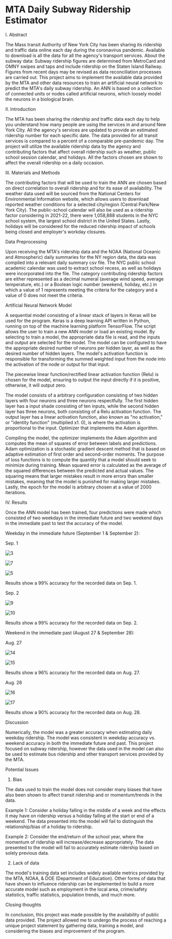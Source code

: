 # MTA Daily Subway Ridership Estimator 

I. Abstract 

The Mass transit Authority of New York City has been sharing its ridership and traffic data online each day during the coronavirus pandemic. Available to download is all the data for all the agency's transport services. About the subway data: Subway ridership figures are determined from MetroCard and OMNY swipes and taps and include ridership on the Staten Island Railway. Figures from recent days may be revised as data reconciliation processes are carried out. This project aims to implement the available data provided by the MTA and other data resources to train an artificial neural network to predict the MTA's daily subway ridership. An ANN is based on a collection of connected units or nodes called artificial neurons, which loosely model the neurons in a biological brain. 
  
II. Introduction 

The MTA has been sharing the ridership and traffic data each day to help you understand how many people are using the services in and around New York City. All the agency's services are updated to provide an estimated ridership number for each specific date. The data provided for all transit services is compared to a percent of a comparable pre-pandemic day. The project will utilize the available ridership data by the agency and contributing factors that affect overall ridership such as weather, public school session calendar, and holidays. All the factors chosen are shown to affect the overall ridership on a daily occasion. 

III. Materials and Methods 

The contributing factors that will be used to train the ANN are chosen based on direct correlation to overall ridership and for its ease of availability. The weather data used will be sourced from the National Centers for Environmental Information website, which allows users to download reported weather conditions for a selected city/region (Central Park/New York City). The public-school calendar will also be used as a ridership factor considering in 2021-22, there were 1,058,888 students in the NYC school system, the largest school district in the United States. Lastly, holidays will be considered for the reduced ridership impact of schools being closed and employer's workday closures. 

Data Preprocessing 

Upon receiving the MTA's ridership data and the NOAA (National Oceanic and Atmospheric) daily summaries for the NY region data, the data was compiled into a relevant daily summary csv file. The NYC public school academic calendar was used to extract school recess, as well as holidays were incorporated into the file. The category contributing ridership factors are either represented as a decimal numeral (average wind speed, average temperature, etc.) or a Boolean logic number (weekend, holiday, etc.) in which a value of 1 represents meeting the criteria for the category and a value of 0 does not meet the criteria. 
 
Artificial Neural Network Model  

A sequential model consisting of a linear stack of layers in Keras will be used for the program. Keras is a deep learning API written in Python, running on top of the machine learning platform TensorFlow. The script allows the user to train a new ANN model or load an existing model. By selecting to train a model, the appropriate data file is read, and the inputs and output are selected for the model. The model can be configured to have the appropriate desired number of neurons per hidden layer, as well as the desired number of hidden layers. The model's activation function is responsible for transforming the summed weighted input from the node into the activation of the node or output for that input. 

The piecewise linear function/rectified linear activation function (Relu) is chosen for the model, ensuring to output the input directly if it is positive, otherwise, it will output zero. 

The model consists of a arbitrary configuration consisting of two hidden layers with four neurons and three neurons respectfully. The first hidden layer has a input shade consisting of ten inputs, while the second hidden layer has three neurons, both consisting of a Relu activation function. The output layer has a linear activation function, also known as "no activation," or "identity function" (multiplied x1. 0), is where the activation is proportional to the input. Optimizer that implements the Adam algorithm. 

Compiling the model, the optimizer implements the Adam algorithm and computes the mean of squares of error between labels and predictions. Adam optimization is a stochastic gradient descent method that is based on adaptive estimation of first order and second-order moments. The purpose of loss functions is to compute the quantity that a model should seek to minimize during training. Mean squared error is calculated as the average of the squared differences between the predicted and actual values. The squaring means that larger mistakes result in more errors than smaller mistakes, meaning that the model is punished for making larger mistakes. Lastly, the epoch for the model is arbitrary chosen at a value of 2000 iterations. 

IV. Results 
  
Once the ANN model has been trained, four predictions were made which consisted of two weekdays in the immediate future and two weekend days in the immediate past to test the accuracy of the model.   

Weekday in the immediate future (September 1 & September 2):   

Sep. 1 

![3](https://user-images.githubusercontent.com/112568703/189488376-9dff6fc8-55a2-47c0-84e1-4d55d84f0449.png) 

![7](https://user-images.githubusercontent.com/112568703/189488466-ff9686b9-4f80-44db-94ee-e62eedd7cfc6.png) 

![5](https://user-images.githubusercontent.com/112568703/189488408-2b38b628-fbc8-46a5-aaed-38966e6319fd.png)  

Results show a 99% accuracy for the recorded data on Sep. 1.  

Sep. 2 

![9](https://user-images.githubusercontent.com/112568703/189488497-01f542cd-4e47-4e34-9610-8e4bd32d2cdb.png) 

![10](https://user-images.githubusercontent.com/112568703/189488523-5306f5c8-2b67-458f-9f38-ead735ffbfe3.png) 
  
Results show a 99% accuracy for the recorded data on Sep. 2.  

Weekend in the immediate past (August 27 & September 28): 
  
Aug. 27 

![14](https://user-images.githubusercontent.com/112568703/189488608-94448239-f00c-49f4-bfad-91311dc7ebb6.png) 

![15](https://user-images.githubusercontent.com/112568703/189488612-26d03fdf-4542-4d8f-81ab-b840951582b0.png) 
  
Results show a 96% accuracy for the recorded data on Aug. 27. 
  
Aug. 28  

![16](https://user-images.githubusercontent.com/112568703/189488622-a173ba73-a4f7-44e4-845f-ae173f8acd7f.png) 

![17](https://user-images.githubusercontent.com/112568703/189488635-75839776-c16f-4936-ac9c-7cad86f478f5.png) 

Results show a 90% accuracy for the recorded data on Aug. 28.   

Discussion  

Numerically, the model was a greater accuracy when estimating daily weekday ridership. The model was consistent in weekday accuracy vs. weekend accuracy in both the immediate future and past. This project focused on subway ridership, however the data used in the model can also be used to estimate bus ridership and other transport services provided by the MTA. 

Potential Issues 

1. Bias 

The data used to train the model does not consider many biases that have also been shown to affect transit ridership and or momentum/trends in the data.  

Example 1: Consider a holiday falling in the middle of a week and the effects it may have on ridership versus a holiday falling at the start or end of a weekend. The data presented into the model will fail to distinguish the relationship/bias of a holiday to ridership. 

Example 2: Consider the end/return of the school year, where the momentum of ridership will increase/decrease appropriately. The data presented to the model will fail to accurately estimate ridership based on solely previous data. 

2. Lack of data 

The model's training data set includes widely available metrics provided by the MTA, NOAA, & DOE (Department of Education). Other forms of data that have shown to influence ridership can be implemented to build a more accurate model such as employment in the local area, crime/safety statistics, traffic statistics, population trends, and much more. 

Closing thoughts 

In conclusion, this project was made possible by the availability of public data provided. The project allowed me to undergo the process of reaching a unique project statement by gathering data, training a model, and considering the biases and improvement of the program.  

  

  

 

 

